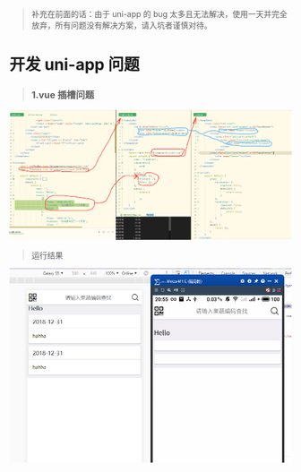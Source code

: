 > 补充在前面的话：由于 uni-app 的 bug 太多且无法解决，使用一天并完全放弃，所有问题没有解决方案，请入坑者谨慎对待。

# 开发 uni-app 问题

> ### 1.vue 插槽问题


![](./pic/slot-fail.png)

> 运行结果

![](./pic/slot-fail-result.png)